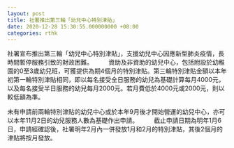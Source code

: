 ```yaml
---
layout: post
title: 社署推出第三輪「幼兒中心特別津貼」
date: 2020-12-28 15:30:55.000000000 +08:00
categories: rthk
---
```


社署宣布推出第三輪「幼兒中心特別津貼」，支援幼兒中心因應新型肺炎疫情，長時間暫停服務引致的財政困難。
　　 
資助及非資助的幼兒中心，包括附設於幼稚園的0至3歲幼兒班，可獲提供為期4個月的特別津貼。第三輪特別津貼金額以本年初第一輪特別津貼相同，即以每名接受全日服務的幼兒為基礎計算每月4000元，以及每名接受半日服務的幼兒每月2000元。若月費低於4000元或2000元，則以較低額為準。

未有申請前兩輪特別津貼的幼兒中心或於本年9月後才開始營運的幼兒中心，亦可以本年11月2日的幼兒服務人數為基礎作出申請。
　　 
截止申請日期為明年1月6日，申請經確認後，社署明年2月內一併發放1月和2月的特別津貼，其後2個月的津貼將按月發放。
